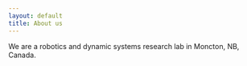 ```yaml
---
layout: default
title: About us
---
```


We are a robotics and dynamic systems research lab in Moncton, NB, Canada. 
